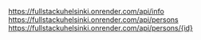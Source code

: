 https://fullstackuhelsinki.onrender.com/api/info   
https://fullstackuhelsinki.onrender.com/api/persons
https://fullstackuhelsinki.onrender.com/api/persons/{id}

